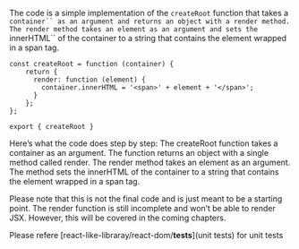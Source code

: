 
The code is a simple implementation of the `createRoot` function that takes a `container`` as an argument and returns an object with a render method. 
The render method takes an element as an argument and sets the `innerHTML`` of the container to a string that contains the element wrapped in a span tag.

```
const createRoot = function (container) {
    return {
      render: function (element) {
        container.innerHTML = '<span>' + element + '</span>';
      }
    };
};

export { createRoot }
```
Here’s what the code does step by step:
The createRoot function takes a container as an argument.
The function returns an object with a single method called render.
The render method takes an element as an argument.
The method sets the innerHTML of the container to a string that contains the element wrapped in a span tag.

Please note that this is not the final code and is just meant to be a starting point.
The render function is still incomplete and won’t be able to render JSX. However, this will be covered in the coming chapters.

Please refere [react-like-libraray/react-dom/__tests__](unit tests) for unit tests 
